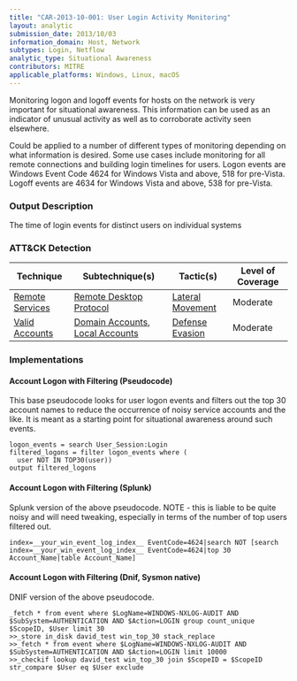 ```yaml
---
title: "CAR-2013-10-001: User Login Activity Monitoring"
layout: analytic
submission_date: 2013/10/03
information_domain: Host, Network
subtypes: Login, Netflow
analytic_type: Situational Awareness
contributors: MITRE
applicable_platforms: Windows, Linux, macOS
---
```


Monitoring logon and logoff events for hosts on the network is very important for situational awareness. This information can be used as an indicator of unusual activity as well as to corroborate activity seen elsewhere.

Could be applied to a number of different types of monitoring depending on what information is desired. Some use cases include monitoring for all remote connections and building login timelines for users.
Logon events are Windows Event Code 4624 for Windows Vista and above, 518 for pre-Vista. Logoff events are 4634 for Windows Vista and above, 538 for pre-Vista.

### Output Description

The time of login events for distinct users on individual systems


### ATT&CK Detection

|Technique|Subtechnique(s)|Tactic(s)|Level of Coverage|
|---|---|---|---|
|[Remote Services](https://attack.mitre.org/techniques/T1021/)|[Remote Desktop Protocol](https://attack.mitre.org/techniques/T1021/001/)|[Lateral Movement](https://attack.mitre.org/tactics/TA0008/)|Moderate|
|[Valid Accounts](https://attack.mitre.org/techniques/T1078/)|[Domain Accounts](https://attack.mitre.org/techniques/T1078/002/), [Local Accounts](https://attack.mitre.org/techniques/T1078/003/)|[Defense Evasion](https://attack.mitre.org/tactics/TA0005/)|Moderate|


### Implementations

#### Account Logon with Filtering (Pseudocode)


This base pseudocode looks for user logon events and filters out the top 30 account names to reduce the occurrence of noisy service accounts and the like. It is meant as a starting point for situational awareness around such events.


```
logon_events = search User_Session:Login
filtered_logons = filter logon_events where (
  user NOT IN TOP30(user))
output filtered_logons
```


#### Account Logon with Filtering (Splunk)


Splunk version of the above pseudocode. NOTE - this is liable to be quite noisy and will need tweaking, especially in terms of the number of top users filtered out.


```
index=__your_win_event_log_index__ EventCode=4624|search NOT [search index=__your_win_event_log_index__ EventCode=4624|top 30 Account_Name|table Account_Name]
```


#### Account Logon with Filtering (Dnif, Sysmon native)


DNIF version of the above pseudocode.


```
_fetch * from event where $LogName=WINDOWS-NXLOG-AUDIT AND $SubSystem=AUTHENTICATION AND $Action=LOGIN group count_unique $ScopeID, $User limit 30
>>_store in_disk david_test win_top_30 stack_replace
>>_fetch * from event where $LogName=WINDOWS-NXLOG-AUDIT AND $SubSystem=AUTHENTICATION AND $Action=LOGIN limit 10000
>>_checkif lookup david_test win_top_30 join $ScopeID = $ScopeID str_compare $User eq $User exclude
```




